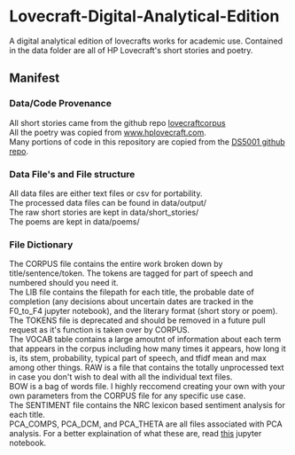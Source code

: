 # Lovecraft-Digital-Analytical-Edition
 A digital analytical edition of lovecrafts works for academic use. Contained in the data folder are all of HP Lovecraft's short stories and poetry.  

## Manifest  

### Data/Code Provenance
All short stories came from the github repo [lovecraftcorpus](https://github.com/RyanDoesMath/lovecraftcorpus)  
All the poetry was copied from www.hplovecraft.com.  
Many portions of code in this repository are copied from the [DS5001 github repo](https://github.com/ontoligent/DS5001-2022-01/blob/main/lib/hac2.py).  

### Data File's and File structure  
All data files are either text files or csv for portability.  
The processed data files can be found in data/output/  
The raw short stories are kept in data/short_stories/  
The poems are kept in data/poems/

### File Dictionary
The CORPUS file contains the entire work broken down by title/sentence/token. The tokens are tagged for part of speech and numbered should you need it.  
The LIB file contains the filepath for each title, the probable date of completion (any decisions about uncertain dates are tracked in the F0_to_F4 jupyter notebook), and the literary format (short story or poem).  
The TOKENS file is deprecated and should be removed in a future pull request as it's function is taken over by CORPUS.  
The VOCAB table contains a large amoutnt of information about each term that appears in the corpus including how many times it appears, how long it is, its stem, probability, typical part of speech, and tfidf mean and max among other things.
RAW is a file that contains the totally unprocessed text in case you don't wish to deal with all the individual text files.  
BOW is a bag of words file. I highly reccomend creating your own with your own parameters from the CORPUS file for any specific use case.  
The SENTIMENT file contains the NRC lexicon based sentiment analysis for each title.  
PCA_COMPS, PCA_DCM, and PCA_THETA are all files associated with PCA analysis. For a better explaination of what these are, read [this](https://github.com/ontoligent/DS5001-2022-01/blob/main/M07_FeaturesAndComponents/M07_01_PCA-REVISED.ipynb) jupyter notebook.
